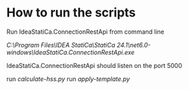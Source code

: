 # How to run the scripts

Run IdeaStatiCa.ConnectionRestApi from command line

_C:\Program Files\IDEA StatiCa\StatiCa 24.1\net6.0-windows\IdeaStatiCa.ConnectionRestApi.exe_

IdeaStatiCa.ConnectionRestApi should listen on the port 5000 

run _calculate-hss.py_
run _apply-template.py_
